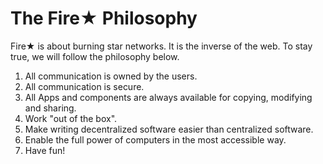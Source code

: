 The Fire★ Philosophy
===================================================================

Fire★ is about burning star networks. It is the inverse of the web.
To stay true, we will follow the philosophy below.

1. All communication is owned by the users.
2. All communication is secure.
3. All Apps and components are always available for copying, modifying and sharing.
4. Work "out of the box".
5. Make writing decentralized software easier than centralized software.
6. Enable the full power of computers in the most accessible way.
8. Have fun!



